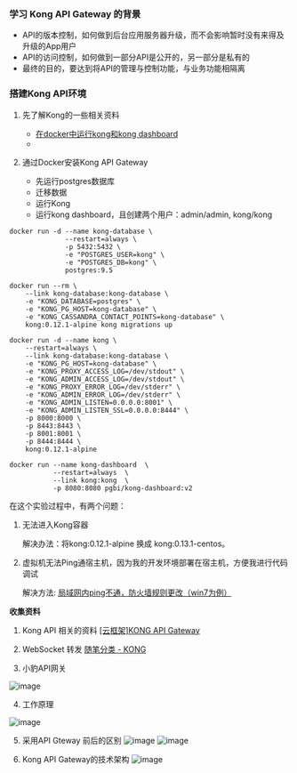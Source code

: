 ### 学习 Kong API Gateway 的背景
- API的版本控制，如何做到后台应用服务器升级，而不会影响暂时没有来得及升级的App用户
- API的访问控制，如何做到一部分API是公开的，另一部分是私有的
- 最终的目的，要达到将API的管理与控制功能，与业务功能相隔离

### 搭建Kong API环境
1. 先了解Kong的一些相关资料
    - [在docker中运行kong和kong dashboard](https://www.cnblogs.com/ikodota/p/run_kong_and_kong_dashboard_in_docker.html)
    - 

2. 通过Docker安装Kong API Gateway
    - 先运行postgres数据库
    - 迁移数据
    - 运行Kong
    - 运行kong dashboard，且创建两个用户：admin/admin, kong/kong

```
docker run -d --name kong-database \
			  --restart=always \
              -p 5432:5432 \
              -e "POSTGRES_USER=kong" \
              -e "POSTGRES_DB=kong" \
              postgres:9.5
```
```
docker run --rm \
    --link kong-database:kong-database \
    -e "KONG_DATABASE=postgres" \
    -e "KONG_PG_HOST=kong-database" \
    -e "KONG_CASSANDRA_CONTACT_POINTS=kong-database" \
    kong:0.12.1-alpine kong migrations up
```

```
docker run -d --name kong \
	--restart=always \
    --link kong-database:kong-database \
    -e "KONG_PG_HOST=kong-database" \
    -e "KONG_PROXY_ACCESS_LOG=/dev/stdout" \
    -e "KONG_ADMIN_ACCESS_LOG=/dev/stdout" \
    -e "KONG_PROXY_ERROR_LOG=/dev/stderr" \
    -e "KONG_ADMIN_ERROR_LOG=/dev/stderr" \
    -e "KONG_ADMIN_LISTEN=0.0.0.0:8001" \
    -e "KONG_ADMIN_LISTEN_SSL=0.0.0.0:8444" \
    -p 8000:8000 \
    -p 8443:8443 \
    -p 8001:8001 \
    -p 8444:8444 \
    kong:0.12.1-alpine
```

```
docker run --name kong-dashboard  \
           --restart=always  \
		   --link kong:kong  \
		   -p 8080:8080 pgbi/kong-dashboard:v2
```

在这个实验过程中，有两个问题：
1. 无法进入Kong容器

   解决办法：将kong:0.12.1-alpine 换成 kong:0.13.1-centos。
   
2. 虚拟机无法Ping通宿主机，因为我的开发环境部署在宿主机，方便我进行代码调试

   解决方法: [局域网内ping不通，防火墙规则更改（win7为例）](https://jingyan.baidu.com/article/a65957f4f557cb24e67f9ba6.html)


**收集资料**
1. Kong API 相关的资料
[[云框架]KONG API Gateway](https://github.com/cloudframeworks-apigateway)

2. WebSocket 转发
[随笔分类 - KONG](https://www.cnblogs.com/SummerinShire/category/861287.html) 

3. 小豹API网关

![image](http://www.xbgateway.com/resources/img/why_use_api.png)

4. 工作原理

![image](http://i2.51cto.com/images/blog/201801/08/1bb110f42c391c4ea631a7280e3d4fb8.png?x-oss-process=image/watermark,size_16,text_QDUxQ1RP5Y2a5a6i,color_FFFFFF,t_100,g_se,x_10,y_10,shadow_90,type_ZmFuZ3poZW5naGVpdGk=)

5. 采用API Gteway 前后的区别
![image](https://getkong.org/assets/images/homepage/diagram-left.png)
![image](https://getkong.org/assets/images/homepage/diagram-right.png)

6. Kong API Gateway的技术架构
![image](https://images2015.cnblogs.com/blog/761566/201702/761566-20170210101320151-504870266.jpg)
